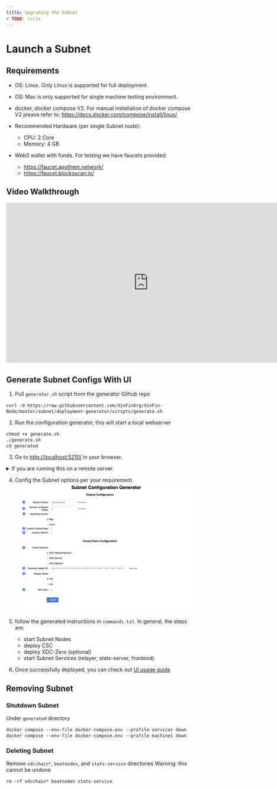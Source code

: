 ```yaml
---
title: Upgrading the Subnet
# TODO: title
---
```


# Launch a Subnet

## Requirements
  - OS: Linux. Only Linux is supported for full deployment.

  - OS: Mac is only supported for single machine testing environment.
  
  - docker, docker compose V2. For manual installation of docker compose V2 please refer to: https://docs.docker.com/compose/install/linux/
  
  - Recommended Hardware (per single Subnet node):
    - CPU: 2 Core
    - Memory: 4 GB

  - Web3 wallet with funds. For testing we have faucets provided:
    - https://faucet.apothem.network/ 
    - https://faucet.blocksscan.io/

## Video Walkthrough

<iframe width="768" height="432" src="https://www.youtube.com/embed/m-sPbMrB8ow" title="Setting Up Your Own XDC-Subnet Tutorial" frameborder="0" allow="accelerometer; autoplay; clipboard-write; encrypted-media; gyroscope; picture-in-picture; web-share" referrerpolicy="strict-origin-when-cross-origin" allowfullscreen></iframe>


## Generate Subnet Configs With UI

  1. Pull `generator.sh` script from the generator Github repo
  ```
  curl -O https://raw.githubusercontent.com/XinFinOrg/XinFin-Node/master/subnet/deployment-generator/scripts/generate.sh
  ```
  
  2. Run the configuration generator, this will start a local webserver
  ```
  chmod +x generate.sh
  ./generate.sh
  cd generated
  ```

  3. Go to [http://localhost:5210/](http://localhost:5210) in your browser.
  <details>
  <summary>If you are running this on a remote server.</summary>
  <p>
    first use ssh tunnel: <code>ssh -N -L localhost:5210:localhost:5210 USERNAME@IP_ADDRESS -i SERVER_KEY_FILE</code>
    **if you're using VSCode to SSH, the port might be forwarded to your machine automatically (no need for above step) 
  </p>
  </details>


  4. Config the Subnet options per your requirement.
  ![UI](../img/ui.png)

  5. follow the generated instructions in `commands.txt`. In general, the steps are:
      - start Subnet Nodes
      - deploy CSC
      - deploy XDC-Zero (optional)
      - start Subnet Services (relayer, stats-server, frontend)

  6. Once successfully deployed, you can check out [UI usage guide](../using_subnet.md)

## Removing Subnet

### Shutdown Subnet
  Under `generated` directory
  ```
  docker compose --env-file docker-compose.env --profile services down 
  docker compose --env-file docker-compose.env --profile machine1 down
  ```

### Deleting Subnet 

  Remove `xdcchain*`, `bootnodes`, and `stats-service` directories
  Warning: this cannot be undone
  ``` 
  rm -rf xdcchain* bootnodes stats-service
  ```
